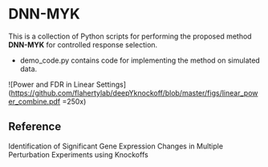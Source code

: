 DNN-MYK
==============

This is a collection of Python scripts for performing the proposed method **DNN-MYK** for controlled response selection.
* demo_code.py contains code for implementing the method on simulated data.


![Power and FDR in Linear Settings](https://github.com/flahertylab/deepYknockoff/blob/master/figs/linear_power_combine.pdf =250x)

## Reference

Identification of Significant Gene Expression Changes in Multiple Perturbation Experiments using Knockoffs
